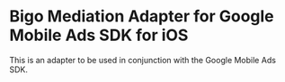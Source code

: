 # Bigo Mediation Adapter for Google Mobile Ads SDK for iOS

This is an adapter to be used in conjunction with the Google Mobile Ads SDK.
